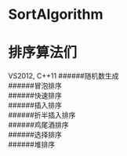 # SortAlgorithm
排序算法们
===================================
VS2012, C++11
######随机数生成<br/>
######冒泡排序<br/>
######快速排序<br/>
######插入排序<br/>
######折半插入排序<br/>
######鸡尾酒排序<br/>
######选择排序<br/>
######堆排序<br/>
